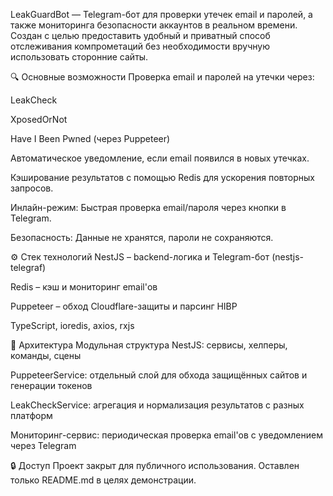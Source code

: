 LeakGuardBot — Telegram-бот для проверки утечек email и паролей, а также мониторинга безопасности аккаунтов в реальном времени. Создан с целью предоставить удобный и приватный способ отслеживания компрометаций без необходимости вручную использовать сторонние сайты.

🔍 Основные возможности
Проверка email и паролей на утечки через:

LeakCheck

XposedOrNot

Have I Been Pwned (через Puppeteer)

Автоматическое уведомление, если email появился в новых утечках.

Кэширование результатов с помощью Redis для ускорения повторных запросов.

Инлайн-режим: Быстрая проверка email/пароля через кнопки в Telegram.

Безопасность: Данные не хранятся, пароли не сохраняются.

⚙️ Стек технологий
NestJS – backend-логика и Telegram-бот (nestjs-telegraf)

Redis – кэш и мониторинг email'ов

Puppeteer – обход Cloudflare-защиты и парсинг HIBP

TypeScript, ioredis, axios, rxjs

🧠 Архитектура
Модульная структура NestJS: сервисы, хелперы, команды, сцены

PuppeteerService: отдельный слой для обхода защищённых сайтов и генерации токенов

LeakCheckService: агрегация и нормализация результатов с разных платформ

Мониторинг-сервис: периодическая проверка email'ов с уведомлением через Telegram

🔒 Доступ
Проект закрыт для публичного использования. Оставлен только README.md в целях демонстрации.

